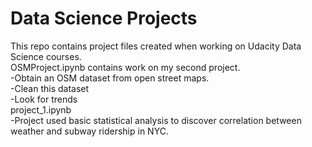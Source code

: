 <h1>Data Science Projects</h1>
<p>
This repo contains project files created when working on Udacity Data Science courses.<br>
OSMProject.ipynb contains work on my second project.<br>
  <t>-Obtain an OSM dataset from open street maps.<br>
  <t>-Clean this dataset <br>
  <t>-Look for trends<br>
project_1.ipynb<br>
  <t>-Project used basic statistical analysis to discover correlation between weather and subway ridership in NYC.<br>
</p>
